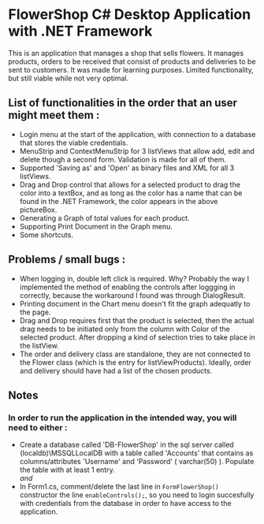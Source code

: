 # FlowerShop C# Desktop Application with .NET Framework
This is an application that manages a shop that sells flowers. It manages products, orders to be received that consist of products and deliveries to be sent to customers. It was made for learning purposes. Limited functionality, but still viable while not very optimal.

## List of functionalities in the order that an user might meet them : 
* Login menu at the start of the application, with connection to a database that stores the viable credentials.
* MenuStrip and ContextMenuStrip for 3 listViews that allow add, edit and delete though a second form. Validation is made for all of them.
* Supported 'Saving as' and 'Open' as binary files and XML for all 3 listViews.
* Drag and Drop control that allows for a selected product to drag the color into a textBox, and as long as the color has a name that can be found in the .NET Framework, the color appears in the above pictureBox.
* Generating a Graph of total values for each product.
* Supporting Print Document in the Graph menu. 
* Some shortcuts.

## Problems / small bugs :  
* When logging in, double left click is required. Why? Probably the way I implemented the method of enabling the controls after loggging in correctly, because the workaround I found was through DialogResult.
* Printing document in the Chart menu doesn't fit the graph adequatly to the page.
* Drag and Drop requires first that the product is selected, then the actual drag needs to be initiated only from the column with Color of the selected product. After dropping a kind of selection tries to take place in the listView.
* The order and delivery class are standalone, they are not connected to the Flower class (which is the entry for listViewProducts). Ideally, order and delivery should have had a list of the chosen products. 

## Notes
### In order to run the application in the intended way, you will need to either :
* Create a database called 'DB-FlowerShop' in the sql server called (localdb)\MSSQLLocalDB with a table called 'Accounts' that contains as columns/attributes 'Username' and 'Password' ( varchar(50) ). Populate the table with at least 1 entry.  
_and_
* In Form1.cs, comment/delete the last line in `FormFlowerShop()` constructor the line `enableControls();`, so you need to login succesfully with credentials from the database in order to have access to the application.
